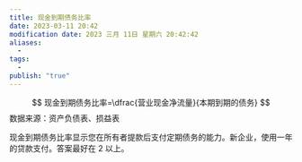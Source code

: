 ```yaml
---
title: 现金到期债务比率
date: 2023-03-11 20:42
modification date: 2023 三月 11日 星期六 20:42:42
aliases:
  - 
tags:
  - 
publish: "true"
---
```


$$
 现金到期债务比率=\dfrac{营业现金净流量}{本期到期的债务}
$$
数据来源：资产负债表、损益表

现金到期债务比率显示您在所有者提款后支付定期债务的能力。新企业，使用一年的贷款支付。答案最好在 2 以上。